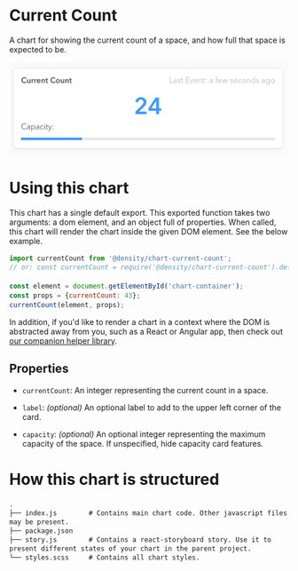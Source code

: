 # Current Count
A chart for showing the current count of a space, and how full that space is expected to be.

![Example](pic.png)

# Using this chart
This chart has a single default export. This exported function takes two arguments: a dom element,
and an object full of properties. When called, this chart will render the chart inside the given DOM
element. See the below example.

```javascript
import currentCount from '@density/chart-current-count';
// or: const currentCount = require('@density/chart-current-count').default;

const element = document.getElementById('chart-container');
const props = {currentCount: 43};
currentCount(element, props);
```

In addition, if you'd like to render a chart in a context where the DOM is abstracted away from you,
such as a React or Angular app, then check out [our companion helper library](https://github.com/DensityCo/charts#hold-on-then-how-do-i-render-my-chart-in-my-react-app).

## Properties
- `currentCount`: An integer representing the current count in a space.

- `label`: *(optional)* An optional label to add to the upper left corner of the card.

- `capacity`: *(optional)* An optional integer representing the maximum capacity of the space. If
  unspecified, hide capacity card features.

# How this chart is structured
```
.
├── index.js        # Contains main chart code. Other javascript files may be present.
├── package.json
├── story.js        # Contains a react-storyboard story. Use it to present different states of your chart in the parent project.
└── styles.scss     # Contains all chart styles.
```
